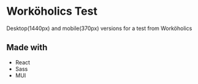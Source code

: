 <h1>Worköholics Test</h1>
<p>Desktop(1440px) and mobile(370px) versions for a test from Worköholics</p>
<h2>Made with</h2>
<ul>
<li>React</li>
<li>Sass</li>
<li>MUI</li>
</ul>
